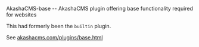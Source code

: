 
AkashaCMS-base -- AkashaCMS plugin offering base functionality required for websites

This had formerly been the `builtin` plugin.

See [akashacms.com/plugins/base.html](http://akashacms.com/plugins/base.html)
